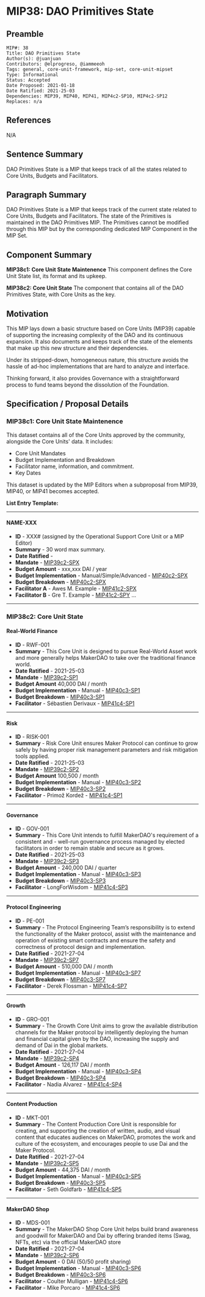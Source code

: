 # MIP38: DAO Primitives State

## Preamble
```
MIP#: 38
Title: DAO Primitives State
Author(s): @juanjuan
Contributors: @elprogreso, @iammeeoh
Tags: general, core-unit-framework, mip-set, core-unit-mipset
Type: Informational
Status: Accepted
Date Proposed: 2021-01-18
Date Ratified: 2021-25-03
Dependencies: MIP39, MIP40, MIP41, MIP4c2-SP10, MIP4c2-SP12
Replaces: n/a
```

## References

N/A

## Sentence Summary

DAO Primitives State is a MIP that keeps track of all the states related to Core Units, Budgets and Facilitators.

## Paragraph Summary

DAO Primitives State is a MIP that keeps track of the current state related to Core Units, Budgets and Facilitators. The state of the Primitives is maintained in the DAO Primitives MIP. The Primitives cannot be modified through this MIP but by the corresponding dedicated MIP Component in the MIP Set.

## Component Summary

**MIP38c1: Core Unit State Maintenence**
This component defines the Core Unit State list, its format and its upkeep.

**MIP38c2: Core Unit State**
The component that contains all of the DAO Primitives State, with Core Units as the key.

## Motivation

This MIP lays down a basic structure based on Core Units (MIP39) capable of supporting the increasing complexity of the DAO and its continuous expansion. It also documents and keeps track of the state of the elements that make up this new structure and their dependencies.

Under its stripped-down, homogeneous nature, this structure avoids the hassle of ad-hoc implementations that are hard to analyze and interface.

Thinking forward, it also provides Governance with a straightforward process to fund teams beyond the dissolution of the Foundation.

## Specification / Proposal Details

### MIP38c1: Core Unit State Maintenence

This dataset contains all of the Core Units approved by the community, alongside the Core Units' data. It includes:
- Core Unit Mandates
- Budget Implementation and Breakdown
- Facilitator name, information, and commitment.
- Key Dates

This dataset is updated by the MIP Editors when a subproposal from MIP39, MIP40, or MIP41 becomes accepted.


**List Entry Template:**

---

#### NAME-XXX
- **ID** - XXX# (assigned by the Operational Support Core Unit or a MIP Editor)
- **Summary** - 30 word max summary.
- **Date Ratified** - <date ratified>
- **Mandate** - [MIP39c2-SPX](link)
- **Budget Amount** - xxx,xxx DAI / year
- **Budget Implementation** - Manual/Simple/Advanced - [MIP40c2-SPX](link)
- **Budget Breakdown** - [MIP40c2-SPX](example.com/budget_implementation)
- **Facilitator A** - Awes M. Example - [MIP41c2-SPX](link)
- **Facilitator B** - Gre T. Example - [MIP41c2-SPY](link)
...

---

### MIP38c2: Core Unit State

#### Real-World Finance
- **ID** - RWF-001
- **Summary** - This Core Unit is designed to pursue Real-World Asset work and more generally helps MakerDAO to take over the traditional finance world.
- **Date Ratified** - 2021-25-03
- **Mandate** - [MIP39c2-SP1](https://github.com/makerdao/mips/blob/master/MIP39/MIP39c2-Subproposals/MIP39c2-SP1.md)
- **Budget Amount** 40,000 DAI / month
- **Budget Implementation** - Manual - [MIP40c3-SP1](https://github.com/makerdao/mips/blob/master/MIP40/MIP40c3-Subproposals/MIP40c3-SP1.md)
- **Budget Breakdown** - [MIP40c3-SP1](https://github.com/makerdao/mips/blob/master/MIP40/MIP40c3-Subproposals/MIP40c3-SP1.md)
- **Facilitator** - Sébastien Derivaux - [MIP41c4-SP1](https://github.com/makerdao/mips/blob/master/MIP41/MIP41c4-Subproposals/MIP41c4-SP1.md)

---

#### Risk
- **ID** - RISK-001
- **Summary** - Risk Core Unit ensures Maker Protocol can continue to grow safely by having proper risk management parameters and risk mitigation tools applied.
- **Date Ratified** - 2021-25-03
- **Mandate** - [MIP39c2-SP2](https://github.com/makerdao/mips/blob/master/MIP39/MIP39c2-Subproposals/MIP39c2-SP2.md)
- **Budget Amount** 100,500 / month
- **Budget Implementation** - Manual - [MIP40c3-SP2](https://github.com/makerdao/mips/blob/master/MIP40/MIP40c3-Subproposals/MIP40c3-SP2.md)
- **Budget Breakdown** - [MIP40c3-SP2](https://github.com/makerdao/mips/blob/master/MIP40/MIP40c3-Subproposals/MIP40c3-SP2.md)
- **Facilitator** - Primož Kordež - [MIP41c4-SP1](https://github.com/makerdao/mips/blob/master/MIP41/MIP41c4-Subproposals/MIP41c4-SP2.md)

---

#### Governance
- **ID** - GOV-001
- **Summary** - This Core Unit intends to fulfill MakerDAO's requirement of a consistent and - well-run governance process managed by elected facilitators in order to remain stable and secure as it grows.
- **Date Ratified** -  2021-25-03
- **Mandate** - [MIP39c2-SP3](https://github.com/makerdao/mips/blob/master/MIP39/MIP39c2-Subproposals/MIP39c2-SP3.md)
- **Budget Amount** - 240,000 DAI / quarter
- **Budget Implementation** - Manual - [MIP40c3-SP3](https://github.com/makerdao/mips/blob/master/MIP40/MIP40c3-Subproposals/MIP40c3-SP3.md)
- **Budget Breakdown** - [MIP40c3-SP3](https://github.com/makerdao/mips/blob/master/MIP40/MIP40c3-Subproposals/MIP40c3-SP3.md)
- **Facilitator** - LongForWisdom - [MIP41c4-SP3](https://github.com/makerdao/mips/blob/master/MIP41/MIP41c4-Subproposals/MIP41c4-SP3.md)

---

#### Protocol Engineering
- **ID** - PE-001
- **Summary** - The Protocol Engineering Team’s responsibility is to extend the functionality of the Maker protocol, assist with the maintenance and operation of existing smart contracts and ensure the safety and correctness of protocol design and implementation.
- **Date Ratified** -  2021-27-04
- **Mandate** - [MIP39c2-SP7](https://github.com/makerdao/mips/blob/master/MIP39/MIP39c2-Subproposals/MIP39c2-SP7.md)
- **Budget Amount** - 510,000 DAI / month
- **Budget Implementation** - Manual - [MIP40c3-SP7](https://github.com/makerdao/mips/blob/master/MIP40/MIP40c3-Subproposals/MIP40c3-SP7.md)
- **Budget Breakdown** - [MIP40c3-SP7](https://github.com/makerdao/mips/blob/master/MIP40/MIP40c3-Subproposals/MIP40c3-SP7.md)
- **Facilitator** - Derek Flossman - [MIP41c4-SP7](https://github.com/makerdao/mips/blob/master/MIP41/MIP41c4-Subproposals/MIP41c4-SP7.md)

---

#### Growth
- **ID** - GRO-001
- **Summary** - The Growth Core Unit aims to grow the available distribution channels for the Maker protocol by intelligently deploying the human and financial capital given by the DAO, increasing the supply and demand of Dai in the global markets.
- **Date Ratified** -  2021-27-04
- **Mandate** - [MIP39c2-SP4](https://github.com/makerdao/mips/blob/master/MIP39/MIP39c2-Subproposals/MIP39c2-SP4.md)
- **Budget Amount** - 126,117 DAI / month
- **Budget Implementation** - Manual - [MIP40c3-SP4](https://github.com/makerdao/mips/blob/master/MIP40/MIP40c3-Subproposals/MIP40c3-SP4.md)
- **Budget Breakdown** - [MIP40c3-SP4](https://github.com/makerdao/mips/blob/master/MIP40/MIP40c3-Subproposals/MIP40c3-SP4.md)
- **Facilitator** - Nadia Alvarez - [MIP41c4-SP4](https://github.com/makerdao/mips/blob/master/MIP41/MIP41c4-Subproposals/MIP41c4-SP4.md)

---

#### Content Production
- **ID** - MKT-001
- **Summary** - The Content Production Core Unit is responsible for creating, and supporting the creation of written, audio, and visual content that educates audiences on MakerDAO, promotes the work and culture of the ecosystem, and encourages people to use Dai and the Maker Protocol.
- **Date Ratified** -  2021-27-04
- **Mandate** - [MIP39c2-SP5](https://github.com/makerdao/mips/blob/master/MIP39/MIP39c2-Subproposals/MIP39c2-SP5.md)
- **Budget Amount** - 44,375 DAI / month
- **Budget Implementation** - Manual - [MIP40c3-SP5](https://github.com/makerdao/mips/blob/master/MIP40/MIP40c3-Subproposals/MIP40c3-SP5.md)
- **Budget Breakdown** - [MIP40c3-SP5](https://github.com/makerdao/mips/blob/master/MIP40/MIP40c3-Subproposals/MIP40c3-SP5.md)
- **Facilitator** - Seth Goldfarb - [MIP41c4-SP5](https://github.com/makerdao/mips/blob/master/MIP41/MIP41c4-Subproposals/MIP41c4-SP5.md)

---

#### MakerDAO Shop
- **ID** - MDS-001
- **Summary** - The MakerDAO Shop Core Unit helps build brand awareness and goodwill for MakerDAO and Dai by offering branded items (Swag, NFTs, etc) via the official MakerDAO store
- **Date Ratified** -  2021-27-04
- **Mandate** - [MIP39c2-SP6](https://github.com/makerdao/mips/blob/master/MIP40/MIP40c3-Subproposals/MIP40c3-SP6.md)
- **Budget Amount** - 0 DAI (50/50 profit sharing)
- **Budget Implementation** - Manual - [MIP40c3-SP6](https://github.com/makerdao/mips/blob/master/MIP40/MIP40c3-Subproposals/MIP40c3-SP6.md)
- **Budget Breakdown** - [MIP40c3-SP6](https://github.com/makerdao/mips/blob/master/MIP40/MIP40c3-Subproposals/MIP40c3-SP6.md)
- **Facilitator** - Coulter Mulligan - [MIP41c4-SP6](https://github.com/makerdao/mips/blob/master/MIP41/MIP41c4-Subproposals/MIP41c4-SP6.md)
- **Facilitator** - Mike Porcaro - [MIP41c4-SP6](https://github.com/makerdao/mips/blob/master/MIP41/MIP41c4-Subproposals/MIP41c4-SP6.md)